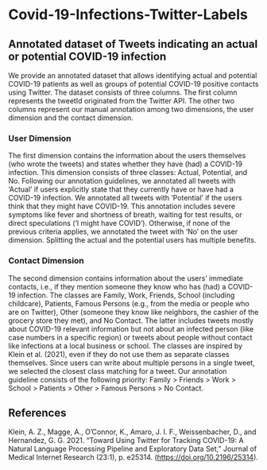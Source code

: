 # Covid-19-Infections-Twitter-Labels
## Annotated dataset of Tweets indicating an actual or potential COVID-19 infection
We provide an annotated dataset that allows identifying actual and potential COVID-19 patients as well as groups of potential COVID-19 positive contacts using Twitter.
The dataset consists of three columns. The first column represents the tweetId originated from the Twitter API. The other two columns represent our manual annotation among two dimensions, the user dimension and the contact dimension.
### User Dimension
The first dimension contains the information about the users themselves (who wrote the tweets) and states whether they have (had) a COVID-19 infection. This dimension consists of three classes: Actual, Potential, and No. Following our annotation guidelines, we annotated all tweets with ‘Actual’ if users explicitly state that they currently have or have had a COVID-19 infection. We annotated all tweets with ‘Potential’ if the users think that they might have COVID-19. This annotation includes severe symptoms like fever and shortness of breath, waiting for test results, or direct speculations (‘I might have COVID’). Otherwise, if none of the previous criteria applies, we annotated the tweet with ‘No’ on the user dimension. Splitting the actual and the potential users has multiple benefits.

### Contact Dimension
The second dimension contains information about the users’ immediate contacts, i.e., if they mention someone they know who has (had) a COVID-19 infection. The classes are Family, Work, Friends, School (including childcare), Patients, Famous Persons (e.g., from the media or people who are on Twitter), Other (someone they know like neighbors, the cashier of the grocery store they met), and No Contact. The latter includes tweets mostly about COVID-19 relevant information but not about an infected person (like case numbers in a specific region) or tweets about people without contact like infections at a local business or school. The classes are inspired by Klein et al. (2021), even if they do not use them as separate classes themselves. Since users can write about multiple persons in a single tweet, we selected the closest class matching for a tweet. Our annotation guideline consists of the following priority: Family > Friends > Work > School > Patients > Other > Famous Persons > No Contact.

## References
Klein, A. Z., Magge, A., O’Connor, K., Amaro, J. I. F., Weissenbacher, D., and Hernandez, G. G. 2021. “Toward Using Twitter for Tracking COVID-19: A Natural Language Processing Pipeline and Exploratory Data Set,” Journal of Medical Internet Research (23:1), p. e25314. (https://doi.org/10.2196/25314).
